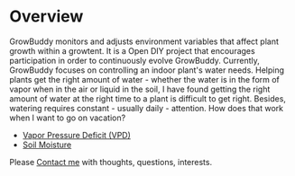 # Overview

GrowBuddy monitors and adjusts environment variables that affect plant growth within a growtent.  It is a Open DIY project that encourages participation in order to continuously evolve GrowBuddy.  Currently, GrowBuddy focuses on controlling an indoor plant's water needs.  Helping plants get the right amount of water - whether the water is in the form of vapor when in the air or liquid in the soil, I have found getting the right amount of water at the right time to a plant is difficult to get right.  Besides, watering requires constant - usually daily - attention.  How does that work when I want to go on vacation?  

- [Vapor Pressure Deficit (VPD)](VPDbuddy.md)
- [Soil Moisture](SoilMoistureBuddy.md)



Please [Contact me](mailto:happygrowbuddy@gmail.com) with thoughts, questions, interests.

